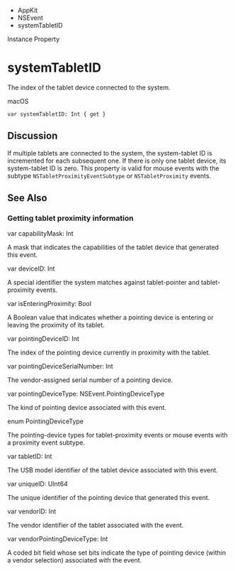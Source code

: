 

- AppKit
- NSEvent
-  systemTabletID 

Instance Property

# systemTabletID

The index of the tablet device connected to the system.

macOS

``` source
var systemTabletID: Int { get }
```

## Discussion

If multiple tablets are connected to the system, the system-tablet ID is incremented for each subsequent one. If there is only one tablet device, its system-tablet ID is zero. This property is valid for mouse events with the subtype `NSTabletProximityEventSubtype` or `NSTabletProximity` events.

## See Also

### Getting tablet proximity information

var capabilityMask: Int

A mask that indicates the capabilities of the tablet device that generated this event.

var deviceID: Int

A special identifier the system matches against tablet-pointer and tablet-proximity events.

var isEnteringProximity: Bool

A Boolean value that indicates whether a pointing device is entering or leaving the proximity of its tablet.

var pointingDeviceID: Int

The index of the pointing device currently in proximity with the tablet.

var pointingDeviceSerialNumber: Int

The vendor-assigned serial number of a pointing device.

var pointingDeviceType: NSEvent.PointingDeviceType

The kind of pointing device associated with this event.

enum PointingDeviceType

The pointing-device types for tablet-proximity events or mouse events with a proximity event subtype.

var tabletID: Int

The USB model identifier of the tablet device associated with this event.

var uniqueID: UInt64

The unique identifier of the pointing device that generated this event.

var vendorID: Int

The vendor identifier of the tablet associated with the event.

var vendorPointingDeviceType: Int

A coded bit field whose set bits indicate the type of pointing device (within a vendor selection) associated with the event.

